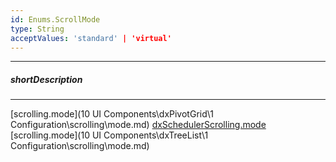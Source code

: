```yaml
---
id: Enums.ScrollMode
type: String
acceptValues: 'standard' | 'virtual'
---
```

---
##### shortDescription
<!-- Description goes here -->

---
<!-- Description goes here -->
[scrolling.mode](10 UI Components\dxPivotGrid\1 Configuration\scrolling\mode.md)
[dxSchedulerScrolling.mode](_hidden\dxSchedulerScrolling\mode.md)
[scrolling.mode](10 UI Components\dxTreeList\1 Configuration\scrolling\mode.md)